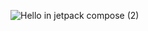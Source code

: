 ![Hello in jetpack compose (2)](https://github.com/user-attachments/assets/2ff125c4-8fe5-4d11-8a6d-03bb8b7714c2)

